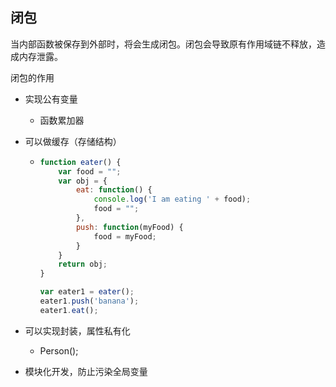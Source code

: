 ## 闭包

当内部函数被保存到外部时，将会生成闭包。闭包会导致原有作用域链不释放，造成内存泄露。

闭包的作用

- 实现公有变量

  - 函数累加器

- 可以做缓存（存储结构）

  - ```javascript
    function eater() {
        var food = "";
        var obj = {
            eat: function() {
                console.log('I am eating ' + food);
                food = "";
            },
            push: function(myFood) {
                food = myFood;
            }
        }
        return obj;
    }
    
    var eater1 = eater();
    eater1.push('banana');
    eater1.eat();
    ```

- 可以实现封装，属性私有化

  - Person();

- 模块化开发，防止污染全局变量

